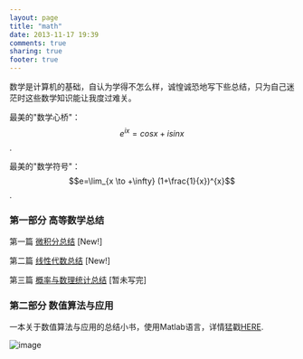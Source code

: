```yaml
---
layout: page
title: "math"
date: 2013-11-17 19:39
comments: true
sharing: true
footer: true
---
```


数学是计算机的基础，自认为学得不怎么样，诚惶诚恐地写下些总结，只为自己迷茫时这些数学知识能让我度过难关。

最美的"数学心桥"： $$e^{ix}=cosx+isinx$$.

最美的"数学符号"： $$e=\lim_{x \to +\infty} (1+\frac{1}{x})^{x}$$.

### 第一部分 高等数学总结

第一篇 [微积分总结](http://hujiaweibujidao.github.io/blog/2014/04/24/calculus-summary/)  [New!]

第二篇 [线性代数总结](http://hujiaweibujidao.github.io/blog/2014/04/29/linearalgebra-summary/)  [New!]

第三篇 [概率与数理统计总结]() [暂未写完]


### 第二部分 数值算法与应用

一本关于数值算法与应用的总结小书，使用Matlab语言，详情猛戳[HERE](http://hujiaweibujidao.github.io/blog/2014/04/23/numerical-methods-using-matlab/).

![image](http://hujiaweibujidao.github.io/images/matlab.jpg)


